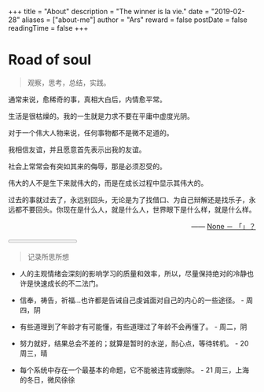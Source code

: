 +++
title = "About"
description = "The winner is la vie."
date = "2019-02-28"
aliases = ["about-me"]
author = "Ars"
reward = false
postDate = false
readingTime = false
+++


# Road of soul

>观察，思考，总结，实践。

通常来说，愈稀奇的事，真相大白后，内情愈平常。

生活是很枯燥的。我的一生就是力求不要在平庸中虚度光阴。

对于一个伟大人物来说，任何事物都不是微不足道的。

我相信友谊，并且愿意首先表示出我的友谊。

社会上常常会有突如其来的侮辱，那是必须忍受的。

伟大的人不是生下来就伟大的，而是在成长过程中显示其伟大的。

过去的事就过去了，永远别回头，无论是为了找借口、为自己辩解还是找乐子，永远都不要回头。你现在是什么人，就是什么人，世界眼下是什么样，就是什么样。

<p style="text-align:right;">
    —— <a href="">None － 「」？ </a>
</p>

<Divider />

<Progress max={1} value={1} variant='styles.progress.error'> 100% </Progress>
<Divider />

> 记录所思所想

- 人的主观情绪会深刻的影响学习的质量和效率，所以，尽量保持绝对的冷静也许是快速成长的不二法门。

- 信奉，祷告，祈福...也许都是告诫自己虔诚面对自己的内心的一些途径。 - 周四，阴

- 有些道理到了年龄才有可能懂，有些道理过了年龄不会再懂了。 - 周二，阴

- 努力就好，结果总会不差的；就算是暂时的水逆，耐心点，等待转机。 - 20 周三，晴

- 每个系统中存在一个最基本的命题，它不能被违背或删除。 - 21 周三，上海的冬日，微风徐徐


<Spinner />

